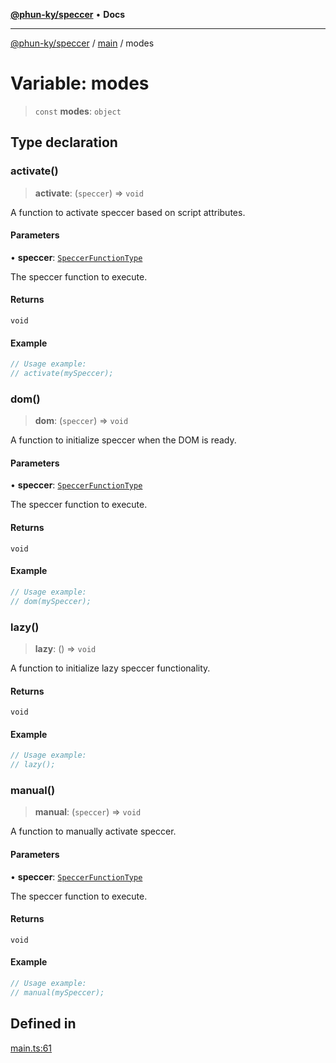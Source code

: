 [**@phun-ky/speccer**](../../README.md) • **Docs**

***

[@phun-ky/speccer](../../README.md) / [main](../README.md) / modes

# Variable: modes

> `const` **modes**: `object`

## Type declaration

### activate()

> **activate**: (`speccer`) => `void`

A function to activate speccer based on script attributes.

#### Parameters

• **speccer**: [`SpeccerFunctionType`](../../types/speccer/type-aliases/SpeccerFunctionType.md)

The speccer function to execute.

#### Returns

`void`

#### Example

```ts
// Usage example:
// activate(mySpeccer);
```

### dom()

> **dom**: (`speccer`) => `void`

A function to initialize speccer when the DOM is ready.

#### Parameters

• **speccer**: [`SpeccerFunctionType`](../../types/speccer/type-aliases/SpeccerFunctionType.md)

The speccer function to execute.

#### Returns

`void`

#### Example

```ts
// Usage example:
// dom(mySpeccer);
```

### lazy()

> **lazy**: () => `void`

A function to initialize lazy speccer functionality.

#### Returns

`void`

#### Example

```ts
// Usage example:
// lazy();
```

### manual()

> **manual**: (`speccer`) => `void`

A function to manually activate speccer.

#### Parameters

• **speccer**: [`SpeccerFunctionType`](../../types/speccer/type-aliases/SpeccerFunctionType.md)

The speccer function to execute.

#### Returns

`void`

#### Example

```ts
// Usage example:
// manual(mySpeccer);
```

## Defined in

[main.ts:61](https://github.com/phun-ky/speccer/blob/main/src/main.ts#L61)
